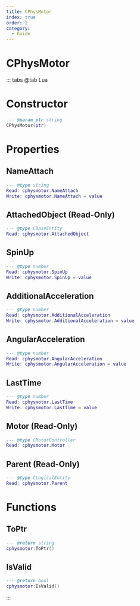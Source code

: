 ```yaml
---
title: CPhysMotor
index: true
order: 2
category:
  - Guide
---
```


# CPhysMotor

::: tabs
@tab Lua
# Constructor
```lua
--- @param ptr string
CPhysMotor(ptr)
```
# Properties
## NameAttach 
```lua
--- @type string
Read: cphysmotor.NameAttach
Write: cphysmotor.NameAttach = value
```
## AttachedObject (Read-Only)
```lua
--- @type CBaseEntity
Read: cphysmotor.AttachedObject
```
## SpinUp 
```lua
--- @type number
Read: cphysmotor.SpinUp
Write: cphysmotor.SpinUp = value
```
## AdditionalAcceleration 
```lua
--- @type number
Read: cphysmotor.AdditionalAcceleration
Write: cphysmotor.AdditionalAcceleration = value
```
## AngularAcceleration 
```lua
--- @type number
Read: cphysmotor.AngularAcceleration
Write: cphysmotor.AngularAcceleration = value
```
## LastTime 
```lua
--- @type number
Read: cphysmotor.LastTime
Write: cphysmotor.LastTime = value
```
## Motor (Read-Only)
```lua
--- @type CMotorController
Read: cphysmotor.Motor
```
## Parent (Read-Only)
```lua
--- @type CLogicalEntity
Read: cphysmotor.Parent
```
# Functions
## ToPtr
```lua
--- @return string
cphysmotor:ToPtr()
```
## IsValid
```lua
--- @return bool
cphysmotor:IsValid()
```

:::